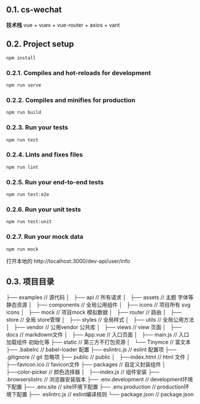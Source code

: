 ## 0.1. cs-wechat
**技术栈** vue + vuex + vue-router + axios + vant

## 0.2. Project setup
```
npm install
```

### 0.2.1. Compiles and hot-reloads for development
```
npm run serve
```

### 0.2.2. Compiles and minifies for production
```
npm run build
```

### 0.2.3. Run your tests
```
npm run test
```

### 0.2.4. Lints and fixes files
```
npm run lint
```

### 0.2.5. Run your end-to-end tests
```
npm run test:e2e
```

### 0.2.6. Run your unit tests
```
npm run test:unit
```
### 0.2.7. Run your mock data
```
npm run mock 
```
打开本地的 http://localhost:3000/dev-api/user/info

## 0.3. 项目目录
├── examples                   // 源代码
│   ├── api                    // 所有请求
│   ├── assets                 // 主题 字体等静态资源
│   ├── components             // 全局公用组件
│   ├── icons                  // 项目所有 svg icons
│   ├── mock                   // 项目mock 模拟数据
│   ├── router                 // 路由
│   ├── store                  // 全局 store管理
│   ├── styles                 // 全局样式
│   ├── utils                  // 全局公用方法
│   ├── vendor                 // 公用vendor 公共库
│   ├── views                  // view 页面
│   ├── docs                   // markdowm文件
│   ├── App.vue                // 入口页面
│   ├── main.js                // 入口 加载组件 初始化等
├── static                     // 第三方不打包资源
│   └── Tinymce                // 富文本
├── .babelrc                   // babel-loader 配置
├── eslintrc.js                // eslint 配置项
├── .gitignore                 // git 忽略项
├── public                     // public
│   ├──index.html              // html 文件
│   ├──favicon.ico             // favicon文件
├── packages                   // 自定义封装组件
│   ├──color-picker            // 颜色选择器
│   ├──index.js                // 组件安装
├── .browserslistrc            // 浏览器安装版本
├── .env.development           // development环境下配置
├── .env.site                  // site环境下配置
├── .env.production            // production环境下配置
├── .eslintrc.js               // eslint编译规则
└── package.json               // package.json